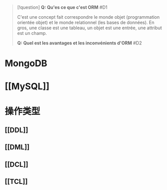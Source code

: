 
> [!question] 
> **Q: Qu'es ce que c'est ORM** #D1 
> 
> C'est une concept fait correspondre le monde objet (programmation orientée objet) et le monde relationnel (les bases de données). En gros, une classe est une tableau, un objet est une entrée, une attribut est un champ.
> 
> **Q: Quel est les avantages et les inconvénients d'ORM** #D2  

# MongoDB

# [[MySQL]]


# 操作类型

## [[DDL]]

## [[DML]]

## [[DCL]]

## [[TCL]]





